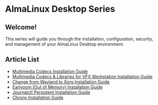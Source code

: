 # AlmaLinux Desktop Series 

Welcome!
----
This series will guide you through the installation, configuration, security, and management of your AlmaLinux Desktop environment. 

Article List
----

- [Multimedia Codecs Installation Guide](desktopseries01) 
- [Multimedia Codecs & Libraries for VFX Workstation Installation Guide](desktopseries02)
- [Change from Wayland to Xorg Installation Guide](desktopseries03)
- [Earlyoom (Out of Memory) Installation Guide](desktopseries04)
- [Journalctl Persistent Installation Guide](desktopseries05)
- [Chrony Installation Guide](desktopseries06)
